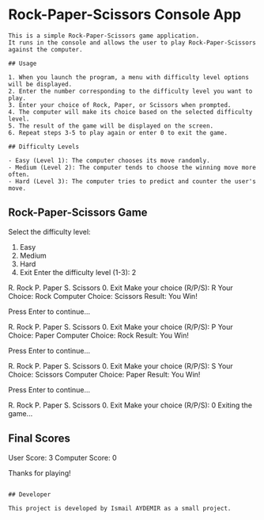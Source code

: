 # Rock-Paper-Scissors Console App

```
This is a simple Rock-Paper-Scissors game application.
It runs in the console and allows the user to play Rock-Paper-Scissors against the computer.

## Usage

1. When you launch the program, a menu with difficulty level options will be displayed.
2. Enter the number corresponding to the difficulty level you want to play.
3. Enter your choice of Rock, Paper, or Scissors when prompted.
4. The computer will make its choice based on the selected difficulty level.
5. The result of the game will be displayed on the screen.
6. Repeat steps 3-5 to play again or enter 0 to exit the game.

## Difficulty Levels

- Easy (Level 1): The computer chooses its move randomly.
- Medium (Level 2): The computer tends to choose the winning move more often.
- Hard (Level 3): The computer tries to predict and counter the user's move.

```
Rock-Paper-Scissors Game
------------------------
Select the difficulty level:
1. Easy
2. Medium
3. Hard
0. Exit
Enter the difficulty level (1-3): 2

R. Rock
P. Paper
S. Scissors
0. Exit
Make your choice (R/P/S): R
Your Choice: Rock
Computer Choice: Scissors
Result: You Win!

Press Enter to continue...

R. Rock
P. Paper
S. Scissors
0. Exit
Make your choice (R/P/S): P
Your Choice: Paper
Computer Choice: Rock
Result: You Win!

Press Enter to continue...

R. Rock
P. Paper
S. Scissors
0. Exit
Make your choice (R/P/S): S
Your Choice: Scissors
Computer Choice: Paper
Result: You Win!

Press Enter to continue...

R. Rock
P. Paper
S. Scissors
0. Exit
Make your choice (R/P/S): 0
Exiting the game...

Final Scores
------------
User Score: 3
Computer Score: 0

Thanks for playing!
```

## Developer

This project is developed by Ismail AYDEMIR as a small project.

```
